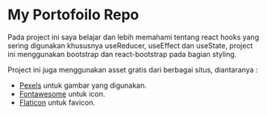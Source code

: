 # My Portofoilo Repo

Pada project ini saya belajar dan lebih memahami tentang react hooks yang sering digunakan khususnya useReducer, useEffect dan useState, project ini menggunakan bootstrap dan react-bootstrap pada bagian styling.

Project ini juga menggunakan asset gratis dari berbagai situs, diantaranya :
- [Pexels](https://www.pexels.com/) untuk gambar yang digunakan.
- [Fontawesome](https://fontawesome.com/) untuk icon.
- [Flaticon](https://www.flaticon.com/free-icons/letter-d) untuk favicon.